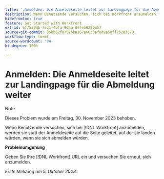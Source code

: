 ```yaml
---
title: '„Anmelden: Die Anmeldeseite leitet zur Landingpage für die Abmeldung weiter“'
description: Wenn Benutzende versuchen, sich bei Workfront anzumelden, werden sie statt der Anmeldeseite auf die Seite geleitet, auf der sie landen würden, wenn sie sich abmelden würden.
hidefromtoc: true
feature: Get Started with Workfront
exl-id: 6f7550db-7e21-4bfa-9daa-0efeb9296a57
source-git-commit: 85bb62f8752bba167a6633af8d9e58ff25283573
workflow-type: tm+mt
source-wordcount: '94'
ht-degree: 100%

---
```


# Anmelden: Die Anmeldeseite leitet zur Landingpage für die Abmeldung weiter

>[!NOTE]
>
>Dieses Problem wurde am Freitag, 30. November 2023 behoben.

Wenn Benutzende versuchen, sich bei [!DNL Workfront] anzumelden, werden sie statt der Anmeldeseite auf die Seite geleitet, auf der sie landen würden, wenn sie sich abmelden würden.

**Problemumgehung**

Geben Sie Ihre [!DNL Workfront] URL ein und versuchen Sie erneut, sich anzumelden.

_Erste Meldung am 5. Oktober 2023._
